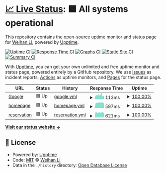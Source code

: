# [📈 Live Status](https://WeihanLi.github.io/upptime): <!--live status--> **🟩 All systems operational**

This repository contains the open-source uptime monitor and status page for [Weihan Li](https://www.cnblogs.com/weihanli), powered by [Upptime](https://github.com/upptime/upptime).

[![Uptime CI](https://github.com/WeihanLi/upptime/workflows/Uptime%20CI/badge.svg)](https://github.com/WeihanLi/upptime/actions?query=workflow%3A%22Uptime+CI%22)
[![Response Time CI](https://github.com/WeihanLi/upptime/workflows/Response%20Time%20CI/badge.svg)](https://github.com/WeihanLi/upptime/actions?query=workflow%3A%22Response+Time+CI%22)
[![Graphs CI](https://github.com/WeihanLi/upptime/workflows/Graphs%20CI/badge.svg)](https://github.com/WeihanLi/upptime/actions?query=workflow%3A%22Graphs+CI%22)
[![Static Site CI](https://github.com/WeihanLi/upptime/workflows/Static%20Site%20CI/badge.svg)](https://github.com/WeihanLi/upptime/actions?query=workflow%3A%22Static+Site+CI%22)
[![Summary CI](https://github.com/WeihanLi/upptime/workflows/Summary%20CI/badge.svg)](https://github.com/WeihanLi/upptime/actions?query=workflow%3A%22Summary+CI%22)

With [Upptime](https://upptime.js.org), you can get your own unlimited and free uptime monitor and status page, powered entirely by a GitHub repository. We use [Issues](https://github.com/WeihanLi/upptime/issues) as incident reports, [Actions](https://github.com/WeihanLi/upptime/actions) as uptime monitors, and [Pages](https://WeihanLi.github.io/upptime) for the status page.

<!--start: status pages-->
<!-- This summary is generated by Upptime (https://github.com/upptime/upptime) -->
<!-- Do not edit this manually, your changes will be overwritten -->
<!-- prettier-ignore -->
| URL | Status | History | Response Time | Uptime |
| --- | ------ | ------- | ------------- | ------ |
| <img alt="" src="https://icons.duckduckgo.com/ip3/www.google.com.ico" height="13"> [Google](https://www.google.com) | 🟩 Up | [google.yml](https://github.com/WeihanLi/upptime/commits/HEAD/history/google.yml) | <details><summary><img alt="Response time graph" src="./graphs/google/response-time-week.png" height="20"> 113ms</summary><br><a href="https://WeihanLi.github.io/upptime/history/google"><img alt="Response time 107" src="https://img.shields.io/endpoint?url=https%3A%2F%2Fraw.githubusercontent.com%2FWeihanLi%2Fupptime%2FHEAD%2Fapi%2Fgoogle%2Fresponse-time.json"></a><br><a href="https://WeihanLi.github.io/upptime/history/google"><img alt="24-hour response time 94" src="https://img.shields.io/endpoint?url=https%3A%2F%2Fraw.githubusercontent.com%2FWeihanLi%2Fupptime%2FHEAD%2Fapi%2Fgoogle%2Fresponse-time-day.json"></a><br><a href="https://WeihanLi.github.io/upptime/history/google"><img alt="7-day response time 113" src="https://img.shields.io/endpoint?url=https%3A%2F%2Fraw.githubusercontent.com%2FWeihanLi%2Fupptime%2FHEAD%2Fapi%2Fgoogle%2Fresponse-time-week.json"></a><br><a href="https://WeihanLi.github.io/upptime/history/google"><img alt="30-day response time 110" src="https://img.shields.io/endpoint?url=https%3A%2F%2Fraw.githubusercontent.com%2FWeihanLi%2Fupptime%2FHEAD%2Fapi%2Fgoogle%2Fresponse-time-month.json"></a><br><a href="https://WeihanLi.github.io/upptime/history/google"><img alt="1-year response time 104" src="https://img.shields.io/endpoint?url=https%3A%2F%2Fraw.githubusercontent.com%2FWeihanLi%2Fupptime%2FHEAD%2Fapi%2Fgoogle%2Fresponse-time-year.json"></a></details> | <details><summary><a href="https://WeihanLi.github.io/upptime/history/google">100.00%</a></summary><a href="https://WeihanLi.github.io/upptime/history/google"><img alt="All-time uptime 99.99%" src="https://img.shields.io/endpoint?url=https%3A%2F%2Fraw.githubusercontent.com%2FWeihanLi%2Fupptime%2FHEAD%2Fapi%2Fgoogle%2Fuptime.json"></a><br><a href="https://WeihanLi.github.io/upptime/history/google"><img alt="24-hour uptime 100.00%" src="https://img.shields.io/endpoint?url=https%3A%2F%2Fraw.githubusercontent.com%2FWeihanLi%2Fupptime%2FHEAD%2Fapi%2Fgoogle%2Fuptime-day.json"></a><br><a href="https://WeihanLi.github.io/upptime/history/google"><img alt="7-day uptime 100.00%" src="https://img.shields.io/endpoint?url=https%3A%2F%2Fraw.githubusercontent.com%2FWeihanLi%2Fupptime%2FHEAD%2Fapi%2Fgoogle%2Fuptime-week.json"></a><br><a href="https://WeihanLi.github.io/upptime/history/google"><img alt="30-day uptime 100.00%" src="https://img.shields.io/endpoint?url=https%3A%2F%2Fraw.githubusercontent.com%2FWeihanLi%2Fupptime%2FHEAD%2Fapi%2Fgoogle%2Fuptime-month.json"></a><br><a href="https://WeihanLi.github.io/upptime/history/google"><img alt="1-year uptime 99.99%" src="https://img.shields.io/endpoint?url=https%3A%2F%2Fraw.githubusercontent.com%2FWeihanLi%2Fupptime%2FHEAD%2Fapi%2Fgoogle%2Fuptime-year.json"></a></details>
| <img alt="" src="https://icons.duckduckgo.com/ip3/weihanli.xyz.ico" height="13"> [homepage](https://weihanli.xyz) | 🟩 Up | [homepage.yml](https://github.com/WeihanLi/upptime/commits/HEAD/history/homepage.yml) | <details><summary><img alt="Response time graph" src="./graphs/homepage/response-time-week.png" height="20"> 597ms</summary><br><a href="https://WeihanLi.github.io/upptime/history/homepage"><img alt="Response time 594" src="https://img.shields.io/endpoint?url=https%3A%2F%2Fraw.githubusercontent.com%2FWeihanLi%2Fupptime%2FHEAD%2Fapi%2Fhomepage%2Fresponse-time.json"></a><br><a href="https://WeihanLi.github.io/upptime/history/homepage"><img alt="24-hour response time 489" src="https://img.shields.io/endpoint?url=https%3A%2F%2Fraw.githubusercontent.com%2FWeihanLi%2Fupptime%2FHEAD%2Fapi%2Fhomepage%2Fresponse-time-day.json"></a><br><a href="https://WeihanLi.github.io/upptime/history/homepage"><img alt="7-day response time 597" src="https://img.shields.io/endpoint?url=https%3A%2F%2Fraw.githubusercontent.com%2FWeihanLi%2Fupptime%2FHEAD%2Fapi%2Fhomepage%2Fresponse-time-week.json"></a><br><a href="https://WeihanLi.github.io/upptime/history/homepage"><img alt="30-day response time 598" src="https://img.shields.io/endpoint?url=https%3A%2F%2Fraw.githubusercontent.com%2FWeihanLi%2Fupptime%2FHEAD%2Fapi%2Fhomepage%2Fresponse-time-month.json"></a><br><a href="https://WeihanLi.github.io/upptime/history/homepage"><img alt="1-year response time 600" src="https://img.shields.io/endpoint?url=https%3A%2F%2Fraw.githubusercontent.com%2FWeihanLi%2Fupptime%2FHEAD%2Fapi%2Fhomepage%2Fresponse-time-year.json"></a></details> | <details><summary><a href="https://WeihanLi.github.io/upptime/history/homepage">100.00%</a></summary><a href="https://WeihanLi.github.io/upptime/history/homepage"><img alt="All-time uptime 99.30%" src="https://img.shields.io/endpoint?url=https%3A%2F%2Fraw.githubusercontent.com%2FWeihanLi%2Fupptime%2FHEAD%2Fapi%2Fhomepage%2Fuptime.json"></a><br><a href="https://WeihanLi.github.io/upptime/history/homepage"><img alt="24-hour uptime 100.00%" src="https://img.shields.io/endpoint?url=https%3A%2F%2Fraw.githubusercontent.com%2FWeihanLi%2Fupptime%2FHEAD%2Fapi%2Fhomepage%2Fuptime-day.json"></a><br><a href="https://WeihanLi.github.io/upptime/history/homepage"><img alt="7-day uptime 100.00%" src="https://img.shields.io/endpoint?url=https%3A%2F%2Fraw.githubusercontent.com%2FWeihanLi%2Fupptime%2FHEAD%2Fapi%2Fhomepage%2Fuptime-week.json"></a><br><a href="https://WeihanLi.github.io/upptime/history/homepage"><img alt="30-day uptime 100.00%" src="https://img.shields.io/endpoint?url=https%3A%2F%2Fraw.githubusercontent.com%2FWeihanLi%2Fupptime%2FHEAD%2Fapi%2Fhomepage%2Fuptime-month.json"></a><br><a href="https://WeihanLi.github.io/upptime/history/homepage"><img alt="1-year uptime 99.99%" src="https://img.shields.io/endpoint?url=https%3A%2F%2Fraw.githubusercontent.com%2FWeihanLi%2Fupptime%2FHEAD%2Fapi%2Fhomepage%2Fuptime-year.json"></a></details>
| <img alt="" src="https://icons.duckduckgo.com/ip3/reservation.weihanli.xyz.ico" height="13"> [reservation](https://reservation.weihanli.xyz) | 🟩 Up | [reservation.yml](https://github.com/WeihanLi/upptime/commits/HEAD/history/reservation.yml) | <details><summary><img alt="Response time graph" src="./graphs/reservation/response-time-week.png" height="20"> 621ms</summary><br><a href="https://WeihanLi.github.io/upptime/history/reservation"><img alt="Response time 755" src="https://img.shields.io/endpoint?url=https%3A%2F%2Fraw.githubusercontent.com%2FWeihanLi%2Fupptime%2FHEAD%2Fapi%2Freservation%2Fresponse-time.json"></a><br><a href="https://WeihanLi.github.io/upptime/history/reservation"><img alt="24-hour response time 502" src="https://img.shields.io/endpoint?url=https%3A%2F%2Fraw.githubusercontent.com%2FWeihanLi%2Fupptime%2FHEAD%2Fapi%2Freservation%2Fresponse-time-day.json"></a><br><a href="https://WeihanLi.github.io/upptime/history/reservation"><img alt="7-day response time 621" src="https://img.shields.io/endpoint?url=https%3A%2F%2Fraw.githubusercontent.com%2FWeihanLi%2Fupptime%2FHEAD%2Fapi%2Freservation%2Fresponse-time-week.json"></a><br><a href="https://WeihanLi.github.io/upptime/history/reservation"><img alt="30-day response time 631" src="https://img.shields.io/endpoint?url=https%3A%2F%2Fraw.githubusercontent.com%2FWeihanLi%2Fupptime%2FHEAD%2Fapi%2Freservation%2Fresponse-time-month.json"></a><br><a href="https://WeihanLi.github.io/upptime/history/reservation"><img alt="1-year response time 777" src="https://img.shields.io/endpoint?url=https%3A%2F%2Fraw.githubusercontent.com%2FWeihanLi%2Fupptime%2FHEAD%2Fapi%2Freservation%2Fresponse-time-year.json"></a></details> | <details><summary><a href="https://WeihanLi.github.io/upptime/history/reservation">100.00%</a></summary><a href="https://WeihanLi.github.io/upptime/history/reservation"><img alt="All-time uptime 99.26%" src="https://img.shields.io/endpoint?url=https%3A%2F%2Fraw.githubusercontent.com%2FWeihanLi%2Fupptime%2FHEAD%2Fapi%2Freservation%2Fuptime.json"></a><br><a href="https://WeihanLi.github.io/upptime/history/reservation"><img alt="24-hour uptime 100.00%" src="https://img.shields.io/endpoint?url=https%3A%2F%2Fraw.githubusercontent.com%2FWeihanLi%2Fupptime%2FHEAD%2Fapi%2Freservation%2Fuptime-day.json"></a><br><a href="https://WeihanLi.github.io/upptime/history/reservation"><img alt="7-day uptime 100.00%" src="https://img.shields.io/endpoint?url=https%3A%2F%2Fraw.githubusercontent.com%2FWeihanLi%2Fupptime%2FHEAD%2Fapi%2Freservation%2Fuptime-week.json"></a><br><a href="https://WeihanLi.github.io/upptime/history/reservation"><img alt="30-day uptime 100.00%" src="https://img.shields.io/endpoint?url=https%3A%2F%2Fraw.githubusercontent.com%2FWeihanLi%2Fupptime%2FHEAD%2Fapi%2Freservation%2Fuptime-month.json"></a><br><a href="https://WeihanLi.github.io/upptime/history/reservation"><img alt="1-year uptime 99.97%" src="https://img.shields.io/endpoint?url=https%3A%2F%2Fraw.githubusercontent.com%2FWeihanLi%2Fupptime%2FHEAD%2Fapi%2Freservation%2Fuptime-year.json"></a></details>

<!--end: status pages-->

[**Visit our status website →**](https://WeihanLi.github.io/upptime)

## 📄 License

- Powered by: [Upptime](https://github.com/upptime/upptime)
- Code: [MIT](./LICENSE) © [Weihan Li](https://www.cnblogs.com/weihanli)
- Data in the `./history` directory: [Open Database License](https://opendatacommons.org/licenses/odbl/1-0/)
